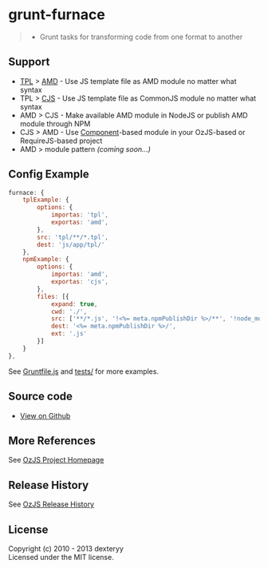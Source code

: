 <!---
layout: intro
title: grunt-furnace
-->

# grunt-furnace

> * Grunt tasks for transforming code from one format to another

## Support 

* [TPL]() > [AMD](https://github.com/amdjs/amdjs-api/wiki/AMD) - Use JS template file as AMD module no matter what syntax 
* TPL > [CJS](http://wiki.commonjs.org/wiki/Modules/1.1) - Use JS template file as CommonJS module no matter what syntax
* AMD > CJS - Make available AMD module in NodeJS or publish AMD module through NPM
* CJS > AMD - Use [Component](https://github.com/component/component/wiki/Components)-based module in your OzJS-based or RequireJS-based project 
* AMD > module pattern _(coming soon...)_

## Config Example

``` javascript
furnace: {
    tplExample: {
        options: {
            importas: 'tpl',
            exportas: 'amd',
        },
        src: 'tpl/**/*.tpl',
        dest: 'js/app/tpl/'
    },
    npmExample: {
        options: {
            importas: 'amd',
            exportas: 'cjs',
        },
        files: [{
            expand: true,
            cwd: './',
            src: ['**/*.js', '!<%= meta.npmPublishDir %>/**', '!node_modules/**', 'Gruntfile.js'],
            dest: '<%= meta.npmPublishDir %>/',
            ext: '.js'
        }]
    }
},
```

See [Gruntfile.js](https://github.com/dexteryy/grunt-furnace/blob/master/Gruntfile.js) and [tests/](https://github.com/dexteryy/grunt-furnace/blob/master/tests) for more examples.

## Source code

* [View on Github](https://github.com/dexteryy/grunt-furnace)

## More References

See [OzJS Project Homepage](http://ozjs.org/)

## Release History

See [OzJS Release History](http://ozjs.org/#release)

## License

Copyright (c) 2010 - 2013 dexteryy  
Licensed under the MIT license.

